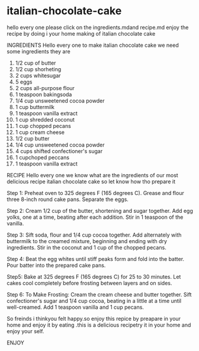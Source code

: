 # italian-chocolate-cake
hello every one please click on the ingredients.mdand recipe.md
 enjoy the recipe by doing i your home
making of italian chocolate cake


 INGREDIENTS
  Hello every one to make italian chocolate cake we need some ingredients they are

1. 1/2 cup of butter
2. 1/2 cup shorheting
3. 2 cups whitesugar
4. 5 eggs
5. 2 cups all-purpose flour
6. 1 teaspoon bakingsoda
7. 1/4 cup unsweetened cocoa powder
8. 1 cup buttermilk
9. 1 teaspoon vanilla extract 
10. 1 cup shredded coconut
11. 1 cup chopped pecans
12. 1 cup cream cheese
13. 1/2 cup butter
14. 1/4 cup unsweetened cocoa powder 
15. 4 cups shifted confectioner's sugar
16. 1 cupchoped peccans
17. 1 teaspoon vanilla extract

RECIPE
Hello every one we know what are the ingredients of our most delicious recipe italian chocolate cake so let know how tho prepare it 

Step 1:
Preheat oven to 325 degrees F (165 degrees C). Grease and flour three 8-inch round cake pans. Separate the eggs.

Step 2:
Cream 1/2 cup of the butter, shortening and sugar together. Add egg yolks, one at a time, beating after each addition. Stir in 1 teaspoon of the vanilla.

Step 3:
Sift soda, flour and 1/4 cup cocoa together. Add alternately with buttermilk to the creamed mixture, beginning and ending with dry ingredients. Stir in the coconut and 1 cup of the chopped pecans.

Step 4:
Beat the egg whites until stiff peaks form and fold into the batter. Pour batter into the prepared cake pans.

Step5:
Bake at 325 degrees F (165 degrees C) for 25 to 30 minutes. Let cakes cool completely before frosting between layers and on sides.

Step 6:
To Make Frosting: Cream the cream cheese and butter together. Sift confectioner's sugar and 1/4 cup cocoa, beating in a little at a time until well-creamed. Add 1 teaspoon vanilla and 1 cup pecans.

So freinds i thinkyou felt happy.so enjoy this repice  by preapare in your home and enjoy it by eating .this is a delicious recipetry it in your home and enjoy your self.


ENJOY 

